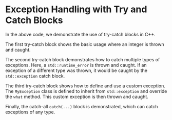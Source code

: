 # Exception Handling with Try and Catch Blocks
In the above code, we demonstrate the use of try-catch blocks in C++. 

The first try-catch block shows the basic usage where an integer is thrown and caught. 

The second try-catch block demonstrates how to catch multiple types of exceptions. Here, a `std::runtime_error` is thrown and caught. If an exception of a different type was thrown, it would be caught by the `std::exception` catch block. 

The third try-catch block shows how to define and use a custom exception. The `MyException` class is defined to inherit from `std::exception` and override the `what` method. This custom exception is then thrown and caught. 

Finally, the catch-all `catch(...)` block is demonstrated, which can catch exceptions of any type.